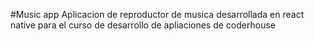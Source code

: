 #Music app 
Aplicacion de reproductor de musica desarrollada en react native para el curso de desarrollo de apliaciones de coderhouse
